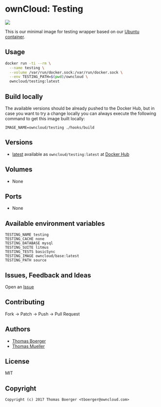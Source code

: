 # ownCloud: Testing

[![](https://images.microbadger.com/badges/image/owncloud/testing.svg)](https://microbadger.com/images/owncloud/testing "Get your own image badge on microbadger.com")

This is our minimal image for testing wrapper based on our [Ubuntu container](https://registry.hub.docker.com/u/owncloud/ubuntu/).


## Usage

```bash
docker run -ti --rm \
  --name testing \
  --volume /var/run/docker.sock:/var/run/docker.sock \
  --env TESTING_PATH=$(pwd)/owncloud \
  owncloud/testing:latest
```


## Build locally

The available versions should be already pushed to the Docker Hub, but in case you want to try a change locally you can always execute the following command to get this image built locally:

```
IMAGE_NAME=owncloud/testing ./hooks/build
```


## Versions

* [latest](https://github.com/owncloud-docker/testing/tree/master) available as ```owncloud/testing:latest``` at [Docker Hub](https://registry.hub.docker.com/u/owncloud/testing/)


## Volumes

* None


## Ports

* None


## Available environment variables

```
TESTING_NAME testing
TESTING_CACHE none
TESTING_DATABASE mysql
TESTING_SUITE litmus
TESTING_TESTS basicSync
TESTING_IMAGE owncloud/base:latest
TESTING_PATH source
```


## Issues, Feedback and Ideas

Open an [Issue](https://github.com/owncloud-docker/testing/issues)


## Contributing

Fork -> Patch -> Push -> Pull Request


## Authors

* [Thomas Boerger](https://github.com/tboerger)
* [Thomas Mueller](https://github.com/DeepDiver1975)


## License

MIT


## Copyright

```
Copyright (c) 2017 Thomas Boerger <tboerger@owncloud.com>
```

